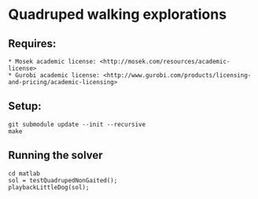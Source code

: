 # Quadruped walking explorations

## Requires:

	* Mosek academic license: <http://mosek.com/resources/academic-license>
	* Gurobi academic license: <http://www.gurobi.com/products/licensing-and-pricing/academic-licensing>

## Setup:

	git submodule update --init --recursive
	make

## Running the solver

	cd matlab
	sol = testQuadrupedNonGaited();
	playbackLittleDog(sol);